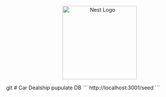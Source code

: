 <p align="center">
  <a href="http://nestjs.com/" target="blank"><img src="https://nestjs.com/img/logo-small.svg" width="200" alt="Nest Logo" /></a>
</p>git
# Car Dealship
pupulate DB 
```
http://localhost:3001/seed
```